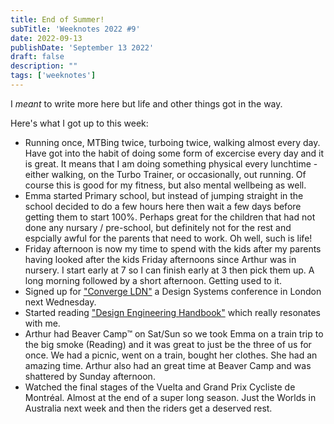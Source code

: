 ```yaml
---
title: End of Summer!
subTitle: 'Weeknotes 2022 #9'
date: 2022-09-13
publishDate: 'September 13 2022'
draft: false
description: ""
tags: ['weeknotes']
---
```


I _meant_ to write more here but life and other things got in the way.

Here's what I got up to this week:

-   Running once, MTBing twice, turboing twice, walking almost every day. Have got into the habit of doing some form of excercise every day and it is great. It means that I am doing something physical every lunchtime - either walking, on the Turbo Trainer, or occasionally, out running. Of course this is good for my fitness, but also mental wellbeing as well.
-   Emma started Primary school, but instead of jumping straight in the school decided to do a few hours here then wait a few days before getting them to start 100%. Perhaps great for the children that had not done any nursary / pre-school, but definitely not for the rest and espcially awful for the parents that need to work. Oh well, such is life!
-   Friday afternoon is now my time to spend with the kids after my parents having looked after the kids Friday afternoons since Arthur was in nursery. I start early at 7 so I can finish early at 3 then pick them up. A long morning followed by a short afternoon. Getting used to it.
-   Signed up for ["Converge LDN"](https://convergeldn.com/) a Design Systems conference in London next Wednesday.
-   Started reading ["Design Engineering Handbook"](https://marketing.invisionapp-cdn.com/www-assets.invisionapp.com/epubs/InVision_DesignEngineeringHandbook.pdf) which really resonates with me.
-   Arthur had Beaver Camp&trade; on Sat/Sun so we took Emma on a train trip to the big smoke (Reading) and it was great to just be the three of us for once. We had a picnic, went on a train, bought her clothes. She had an amazing time. Arthur also had an great time at Beaver Camp and was shattered by Sunday afternoon.
-   Watched the final stages of the Vuelta and Grand Prix Cycliste de Montréal. Almost at the end of a super long season. Just the Worlds in Australia next week and then the riders get a deserved rest.
